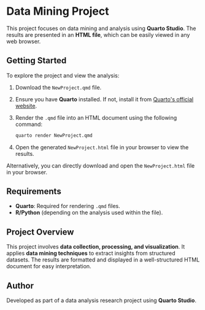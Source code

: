 # Data Mining Project

This project focuses on data mining and analysis using **Quarto Studio**. The results are presented in an **HTML file**, which can be easily viewed in any web browser.

## Getting Started

To explore the project and view the analysis:

1. Download the `NewProject.qmd` file.
2. Ensure you have **Quarto** installed. If not, install it from [Quarto's official website](https://quarto.org/).
3. Render the `.qmd` file into an HTML document using the following command:
   
   ```sh
   quarto render NewProject.qmd
   ```
   
4. Open the generated `NewProject.html` file in your browser to view the results.

Alternatively, you can directly download and open the `NewProject.html` file in your browser.

## Requirements
- **Quarto**: Required for rendering `.qmd` files.
- **R/Python** (depending on the analysis used within the file).

## Project Overview
This project involves **data collection, processing, and visualization**. It applies **data mining techniques** to extract insights from structured datasets. The results are formatted and displayed in a well-structured HTML document for easy interpretation.

## Author
Developed as part of a data analysis research project using **Quarto Studio**.

